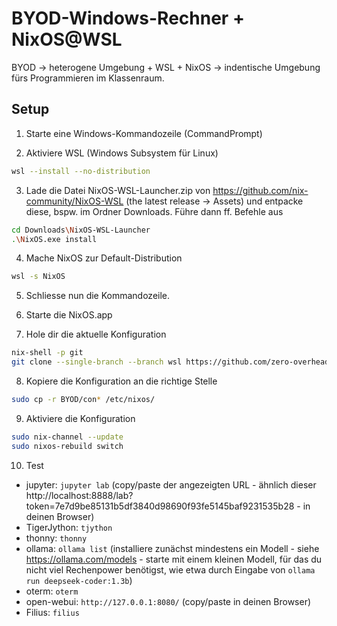 # BYOD-Windows-Rechner + NixOS@WSL
BYOD $\to$ heterogene Umgebung + WSL + NixOS $\to$ indentische Umgebung fürs Programmieren im Klassenraum.

## Setup

1. Starte eine Windows-Kommandozeile (CommandPrompt)

2. Aktiviere WSL (Windows Subsystem für Linux)
```bash
wsl --install --no-distribution
```

3. Lade die Datei NixOS-WSL-Launcher.zip von https://github.com/nix-community/NixOS-WSL (the latest release -> Assets) und entpacke diese, bspw. im Ordner Downloads. Führe dann ff. Befehle aus
```bash
cd Downloads\NixOS-WSL-Launcher
.\NixOS.exe install
```

4. Mache NixOS zur Default-Distribution
```bash
wsl -s NixOS
```

5. Schliesse nun die Kommandozeile.

6. Starte die NixOS.app

7. Hole dir die aktuelle Konfiguration
```bash
nix-shell -p git
git clone --single-branch --branch wsl https://github.com/zero-overhead/BYOD
```

8. Kopiere die Konfiguration an die richtige Stelle
```bash
sudo cp -r BYOD/con* /etc/nixos/
```

9. Aktiviere die Konfiguration
```bash
sudo nix-channel --update
sudo nixos-rebuild switch
```

10. Test
- jupyter: ```jupyter lab``` (copy/paste der angezeigten URL - ähnlich dieser http://localhost:8888/lab?token=7e7d9be85131b5df3840d98690f93fe5145baf9231535b28 - in deinen Browser)
- TigerJython: ```tjython```
- thonny: ```thonny```
- ollama: ```ollama list``` (installiere zunächst mindestens ein Modell - siehe https://ollama.com/models - starte mit einem kleinen Modell, für das du nicht viel Rechenpower benötigst, wie etwa durch Eingabe von ```ollama run deepseek-coder:1.3b```)
- oterm: ```oterm```
- open-webui: ```http://127.0.0.1:8080/``` (copy/paste in deinen Browser)
- Filius: ```filius```
